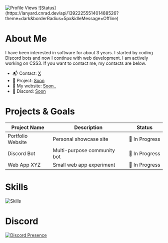 <p>
  <img src="https://komarev.com/ghpvc/?username=aoz-dev&color=red&style=plastic" alt="Profile Views" />
  ![Status](https://lanyard.cnrad.dev/api/1392225551401488526?theme=dark&borderRadius=5px&idleMessage=Offline)



</p>

# About Me

I have been interested in software for about 3 years. I started by coding Discord bots and now I continue with web development. I am actively working on CSS3. If you want to contact me, my contacts are below.

- 📬 Contact: [X](https://x.com/aozdevx)
- 🌱 Project: [Soon](https://github.com/)
- 🚀 My website: [Soon..](https://)
- 🔗 Discord: [Soon](https://)


# Projects & Goals

| Project Name        | Description                       | Status      
|---------------------|-----------------------------------|---------------
| Portfolio Website   | Personal showcase site            | 🚧 In Progress 
| Discord Bot         | Multi-purpose community bot       | 🚧 In Progress 
| Web App XYZ         | Small web app experiment          | 🚧 In Progress  


# Skills

<p >
  <img src="https://skillicons.dev/icons?i=html,css,bootstrap,js,vscode,microsoft" alt="Skills" />
</p>


# Discord

<p >
  <a href="https://discord.com/users/1392225551401488526" target="_blank" rel="noopener noreferrer">
    <img src="https://lanyard.cnrad.dev/api/1392225551401488526?borderRadius=20px&idleMessage=Probably%20coding..." alt="Discord Presence" />
  </a>
</p>

